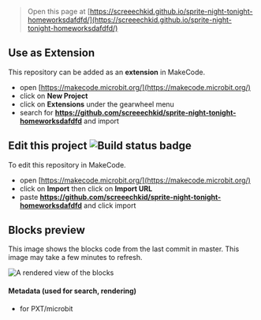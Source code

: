 
> Open this page at [https://screeechkid.github.io/sprite-night-tonight-homeworksdafdfd/](https://screeechkid.github.io/sprite-night-tonight-homeworksdafdfd/)

## Use as Extension

This repository can be added as an **extension** in MakeCode.

* open [https://makecode.microbit.org/](https://makecode.microbit.org/)
* click on **New Project**
* click on **Extensions** under the gearwheel menu
* search for **https://github.com/screeechkid/sprite-night-tonight-homeworksdafdfd** and import

## Edit this project ![Build status badge](https://github.com/screeechkid/sprite-night-tonight-homeworksdafdfd/workflows/MakeCode/badge.svg)

To edit this repository in MakeCode.

* open [https://makecode.microbit.org/](https://makecode.microbit.org/)
* click on **Import** then click on **Import URL**
* paste **https://github.com/screeechkid/sprite-night-tonight-homeworksdafdfd** and click import

## Blocks preview

This image shows the blocks code from the last commit in master.
This image may take a few minutes to refresh.

![A rendered view of the blocks](https://github.com/screeechkid/sprite-night-tonight-homeworksdafdfd/raw/master/.github/makecode/blocks.png)

#### Metadata (used for search, rendering)

* for PXT/microbit
<script src="https://makecode.com/gh-pages-embed.js"></script><script>makeCodeRender("{{ site.makecode.home_url }}", "{{ site.github.owner_name }}/{{ site.github.repository_name }}");</script>
